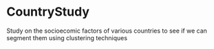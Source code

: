 # CountryStudy
Study on the socioecomic factors of various countries to see if we can segment them using clustering techniques
